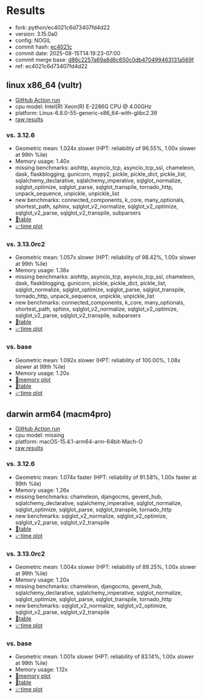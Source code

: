 # Results

- fork: python/ec4021c6d73407fd4d22
- version: 3.15.0a0
- config: NOGIL
- commit hash: [ec4021c](https://github.com/python/cpython/commit/ec4021c)
- commit date: 2025-08-15T14:19:23-07:00
- commit merge base: [d86c2257a69a8d6c650c0db470499463131a569f](https://github.com/python/cpython/commit/d86c2257a69a8d6c650c0db470499463131a569f)
- ref: ec4021c6d73407fd4d22

## linux x86_64 (vultr)

- [GitHub Action run](https://github.com/facebookexperimental/free-threading-benchmarking/actions/runs/17002036517)
- cpu model: Intel(R) Xeon(R) E-2286G CPU @ 4.00GHz
- platform: Linux-6.8.0-55-generic-x86_64-with-glibc2.39
- [raw results](bm-20250815-vultr-x86_64-python-ec4021c6d73407fd4d22-3.15.0a0-ec4021c.json)

### vs. 3.12.6

- Geometric mean: 1.024x slower (HPT: reliability of 96.55%, 1.00x slower at 99th %ile)
- Memory usage: 1.40x
- missing benchmarks: aiohttp, asyncio_tcp, asyncio_tcp_ssl, chameleon, dask, flaskblogging, gunicorn, mypy2, pickle, pickle_dict, pickle_list, sqlalchemy_declarative, sqlalchemy_imperative, sqlglot_normalize, sqlglot_optimize, sqlglot_parse, sqlglot_transpile, tornado_http, unpack_sequence, unpickle, unpickle_list
- new benchmarks: connected_components, k_core, many_optionals, shortest_path, sphinx, sqlglot_v2_normalize, sqlglot_v2_optimize, sqlglot_v2_parse, sqlglot_v2_transpile, subparsers
- [📄table](bm-20250815-vultr-x86_64-python-ec4021c6d73407fd4d22-3.15.0a0-ec4021c-vs-3.12.6.md)
- [📈time plot](bm-20250815-vultr-x86_64-python-ec4021c6d73407fd4d22-3.15.0a0-ec4021c-vs-3.12.6.svg)

### vs. 3.13.0rc2

- Geometric mean: 1.057x slower (HPT: reliability of 98.42%, 1.00x slower at 99th %ile)
- Memory usage: 1.38x
- missing benchmarks: aiohttp, asyncio_tcp, asyncio_tcp_ssl, chameleon, dask, flaskblogging, gunicorn, pickle, pickle_dict, pickle_list, sqlglot_normalize, sqlglot_optimize, sqlglot_parse, sqlglot_transpile, tornado_http, unpack_sequence, unpickle, unpickle_list
- new benchmarks: connected_components, k_core, many_optionals, shortest_path, sphinx, sqlglot_v2_normalize, sqlglot_v2_optimize, sqlglot_v2_parse, sqlglot_v2_transpile, subparsers
- [📄table](bm-20250815-vultr-x86_64-python-ec4021c6d73407fd4d22-3.15.0a0-ec4021c-vs-3.13.0rc2.md)
- [📈time plot](bm-20250815-vultr-x86_64-python-ec4021c6d73407fd4d22-3.15.0a0-ec4021c-vs-3.13.0rc2.svg)

### vs. base

- Geometric mean: 1.092x slower (HPT: reliability of 100.00%, 1.08x slower at 99th %ile)
- Memory usage: 1.20x
- [🧠memory plot](bm-20250815-vultr-x86_64-python-ec4021c6d73407fd4d22-3.15.0a0-ec4021c-vs-base-mem.svg)
- [📄table](bm-20250815-vultr-x86_64-python-ec4021c6d73407fd4d22-3.15.0a0-ec4021c-vs-base.md)
- [📈time plot](bm-20250815-vultr-x86_64-python-ec4021c6d73407fd4d22-3.15.0a0-ec4021c-vs-base.svg)

## darwin arm64 (macm4pro)

- [GitHub Action run](https://github.com/facebookexperimental/free-threading-benchmarking/actions/runs/17002036517)
- cpu model: missing
- platform: macOS-15.4.1-arm64-arm-64bit-Mach-O
- [raw results](bm-20250815-macm4pro-arm64-python-ec4021c6d73407fd4d22-3.15.0a0-ec4021c.json)

### vs. 3.12.6

- Geometric mean: 1.074x faster (HPT: reliability of 91.58%, 1.00x faster at 99th %ile)
- Memory usage: 1.26x
- missing benchmarks: chameleon, djangocms, gevent_hub, sqlalchemy_declarative, sqlalchemy_imperative, sqlglot_normalize, sqlglot_optimize, sqlglot_parse, sqlglot_transpile, tornado_http
- new benchmarks: sqlglot_v2_normalize, sqlglot_v2_optimize, sqlglot_v2_parse, sqlglot_v2_transpile
- [📄table](bm-20250815-macm4pro-arm64-python-ec4021c6d73407fd4d22-3.15.0a0-ec4021c-vs-3.12.6.md)
- [📈time plot](bm-20250815-macm4pro-arm64-python-ec4021c6d73407fd4d22-3.15.0a0-ec4021c-vs-3.12.6.svg)

### vs. 3.13.0rc2

- Geometric mean: 1.004x slower (HPT: reliability of 89.25%, 1.00x slower at 99th %ile)
- Memory usage: 1.20x
- missing benchmarks: chameleon, djangocms, gevent_hub, sqlalchemy_declarative, sqlalchemy_imperative, sqlglot_normalize, sqlglot_optimize, sqlglot_parse, sqlglot_transpile, tornado_http
- new benchmarks: sqlglot_v2_normalize, sqlglot_v2_optimize, sqlglot_v2_parse, sqlglot_v2_transpile
- [📄table](bm-20250815-macm4pro-arm64-python-ec4021c6d73407fd4d22-3.15.0a0-ec4021c-vs-3.13.0rc2.md)
- [📈time plot](bm-20250815-macm4pro-arm64-python-ec4021c6d73407fd4d22-3.15.0a0-ec4021c-vs-3.13.0rc2.svg)

### vs. base

- Geometric mean: 1.001x slower (HPT: reliability of 83.14%, 1.00x slower at 99th %ile)
- Memory usage: 1.12x
- [🧠memory plot](bm-20250815-macm4pro-arm64-python-ec4021c6d73407fd4d22-3.15.0a0-ec4021c-vs-base-mem.svg)
- [📄table](bm-20250815-macm4pro-arm64-python-ec4021c6d73407fd4d22-3.15.0a0-ec4021c-vs-base.md)
- [📈time plot](bm-20250815-macm4pro-arm64-python-ec4021c6d73407fd4d22-3.15.0a0-ec4021c-vs-base.svg)

